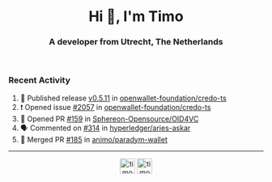 <h1 align="center">Hi 👋, I'm Timo</h1>
<h3 align="center">A developer from Utrecht, The Netherlands</h3>
<br/>
<!-- https://github.com/rahuldkjain/github-profile-readme-generator --!>

<!--  <p align="left"><img src="https://github-readme-stats.vercel.app/api?username=timoglastra&show_icons=true&count_private=true&" alt="timoglastra" /></p> --!>

<!--
Github language stats
<p align="left"><img src="https://github-readme-stats.vercel.app/api/top-langs/?username=timoglastra&layout=compact" alt="timoglastra" /><p>
-->

<!-- Codestats language stats -->
<!-- <p align="left"><img src="https://codestats-readme.vercel.app/api/top-langs/?username=timoglastra&layout=compact&language_count=12" alt="timoglastra" /><p>    --!>
  
<h3>Recent Activity</h3>

<!--START_SECTION:activity-->
1. 🚀 Published release [v0.5.11](https://github.com/openwallet-foundation/credo-ts/releases/tag/v0.5.11) in [openwallet-foundation/credo-ts](https://github.com/openwallet-foundation/credo-ts)
2. ❗ Opened issue [#2057](https://github.com/openwallet-foundation/credo-ts/issues/2057) in [openwallet-foundation/credo-ts](https://github.com/openwallet-foundation/credo-ts)
3. 💪 Opened PR [#159](https://github.com/Sphereon-Opensource/OID4VC/pull/159) in [Sphereon-Opensource/OID4VC](https://github.com/Sphereon-Opensource/OID4VC)
4. 🗣 Commented on [#314](https://github.com/hyperledger/aries-askar/issues/314#issuecomment-2404115405) in [hyperledger/aries-askar](https://github.com/hyperledger/aries-askar)
5. 🎉 Merged PR [#185](https://github.com/animo/paradym-wallet/pull/185) in [animo/paradym-wallet](https://github.com/animo/paradym-wallet)
<!--END_SECTION:activity-->

---

<p align="center">
<a href="https://twitter.com/timoglastra" target="blank"><img align="center" src="https://cdn.jsdelivr.net/npm/simple-icons@3.0.1/icons/twitter.svg" alt="timoglastra" height="30" width="30" /></a>
<a href="https://linkedin.com/in/timoglastra" target="blank"><img align="center" src="https://cdn.jsdelivr.net/npm/simple-icons@3.0.1/icons/linkedin.svg" alt="timoglastra" height="30" width="30" /></a>
</p>



